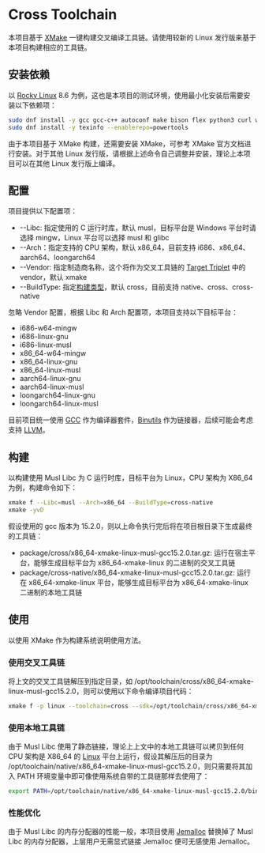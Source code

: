 # Cross Toolchain
本项目基于 [XMake](https://xmake.io/) 一键构建交叉编译工具链。请使用较新的 Linux 发行版来基于本项目构建相应的工具链。

## 安装依赖
以 [Rocky Linux](https://rockylinux.org/) 8.6 为例，这也是本项目的测试环境，使用最小化安装后需要安装以下依赖项：
```bash
sudo dnf install -y gcc gcc-c++ autoconf make bison flex python3 curl wget git tar bzip2 rsync
sudo dnf install -y texinfo --enablerepo=powertools
```

由于本项目基于 XMake 构建，还需要安装 XMake，可参考 XMake 官方文档进行安装。对于其他 Linux 发行版，请根据上述命令自己调整并安装，理论上本项目可以在其他 Linux 发行版上编译。

## 配置
项目提供以下配置项：
- --Libc: 指定使用的 C 运行时库，默认 musl，目标平台是 Windows 平台时请选择 mingw，Linux 平台可以选择 musl 和 glibc
- --Arch：指定支持的 CPU 架构，默认 x86_64，目前支持 i686、x86_64、aarch64、loongarch64
- --Vendor: 指定制造商名称，这个将作为交叉工具链的 [Target Triplet](https://wiki.osdev.org/Target_Triplet) 中的 vendor，默认 xmake
- --BuildType: 指定[构建类型](https://crosstool-ng.github.io/docs/toolchain-types/)，默认 cross，目前支持 native、cross、cross-native

忽略 Vendor 配置，根据 Libc 和 Arch 配置项，本项目支持以下目标平台：
- i686-w64-mingw
- i686-linux-gnu
- i686-linux-musl
- x86_64-w64-mingw
- x86_64-linux-gnu
- x86_64-linux-musl
- aarch64-linux-gnu
- aarch64-linux-musl
- loongarch64-linux-gnu
- loongarch64-linux-musl

目前项目统一使用 [GCC](https://gcc.gnu.org/) 作为编译器套件，[Binutils](https://www.gnu.org/software/binutils/) 作为链接器，后续可能会考虑支持 [LLVM](https://llvm.org/)。

## 构建
以构建使用 Musl Libc 为 C 运行时库，目标平台为 Linux，CPU 架构为 X86_64 为例，构建命令如下：
```bash
xmake f --Libc=musl --Arch=x86_64 --BuildType=cross-native
xmake -yvD
```

假设使用的 gcc 版本为 15.2.0，则以上命令执行完后将在项目根目录下生成最终的工具链：
- package/cross/x86_64-xmake-linux-musl-gcc15.2.0.tar.gz: 运行在宿主平台，能够生成目标平台为 x86_64-xmake-linux 的二进制的交叉工具链
- package/cross-native/x86_64-xmake-linux-musl-gcc15.2.0.tar.gz: 运行在 x86_64-xmake-linux 平台，能够生成目标平台为 x86_64-xmake-linux 二进制的本地工具链

## 使用
以使用 XMake 作为构建系统说明使用方法。

### 使用交叉工具链
将上文的交叉工具链解压到指定目录，如 /opt/toolchain/cross/x86_64-xmake-linux-musl-gcc15.2.0，则可以使用以下命令编译项目代码：
```bash
xmake f -p linux --toolchain=cross --sdk=/opt/toolchain/cross/x86_64-xmake-linux-musl-gcc15.2.0 -yvD
```

### 使用本地工具链
由于 Musl Libc 使用了静态链接，理论上上文中的本地工具链可以拷贝到任何 CPU 架构是 X86_64 的 [Linux](https://wiki.musl-libc.org/supported-platforms) 平台上运行，假设其解压后的目录为 /opt/toolchain/native/x86_64-xmake-linux-musl-gcc15.2.0，则只需要将其加入 PATH 环境变量中即可像使用系统自带的工具链那样去使用了：
```bash
export PATH=/opt/toolchain/native/x86_64-xmake-linux-musl-gcc15.2.0/bin:$PATH
```

### 性能优化
由于 Musl Libc 的内存分配器的性能一般，本项目使用 [Jemalloc](https://jemalloc.net/) 替换掉了 Musl Libc 的内存分配器，上层用户无需显式链接 Jemalloc 便可无感使用 Jemalloc。
